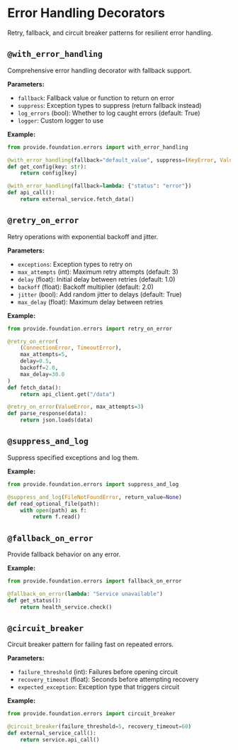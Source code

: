 # Error Handling Decorators

Retry, fallback, and circuit breaker patterns for resilient error handling.

## `@with_error_handling`

Comprehensive error handling decorator with fallback support.

**Parameters:**
- `fallback`: Fallback value or function to return on error
- `suppress`: Exception types to suppress (return fallback instead)
- `log_errors` (bool): Whether to log caught errors (default: True)
- `logger`: Custom logger to use

**Example:**
```python
from provide.foundation.errors import with_error_handling

@with_error_handling(fallback="default_value", suppress=(KeyError, ValueError))
def get_config(key: str):
    return config[key]

@with_error_handling(fallback=lambda: {"status": "error"})
def api_call():
    return external_service.fetch_data()
```

## `@retry_on_error`

Retry operations with exponential backoff and jitter.

**Parameters:**
- `exceptions`: Exception types to retry on
- `max_attempts` (int): Maximum retry attempts (default: 3)
- `delay` (float): Initial delay between retries (default: 1.0)
- `backoff` (float): Backoff multiplier (default: 2.0)
- `jitter` (bool): Add random jitter to delays (default: True)
- `max_delay` (float): Maximum delay between retries

**Example:**
```python
from provide.foundation.errors import retry_on_error

@retry_on_error(
    (ConnectionError, TimeoutError), 
    max_attempts=5, 
    delay=0.5, 
    backoff=2.0,
    max_delay=30.0
)
def fetch_data():
    return api_client.get("/data")

@retry_on_error(ValueError, max_attempts=3)
def parse_response(data):
    return json.loads(data)
```

## `@suppress_and_log`

Suppress specified exceptions and log them.

**Example:**
```python
from provide.foundation.errors import suppress_and_log

@suppress_and_log(FileNotFoundError, return_value=None)
def read_optional_file(path):
    with open(path) as f:
        return f.read()
```

## `@fallback_on_error`

Provide fallback behavior on any error.

**Example:**
```python
from provide.foundation.errors import fallback_on_error

@fallback_on_error(lambda: "Service unavailable")
def get_status():
    return health_service.check()
```

## `@circuit_breaker`

Circuit breaker pattern for failing fast on repeated errors.

**Parameters:**
- `failure_threshold` (int): Failures before opening circuit
- `recovery_timeout` (float): Seconds before attempting recovery
- `expected_exception`: Exception type that triggers circuit

**Example:**
```python
from provide.foundation.errors import circuit_breaker

@circuit_breaker(failure_threshold=5, recovery_timeout=60)
def external_service_call():
    return service.api_call()
```